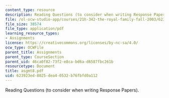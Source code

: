 ```yaml
---
content_type: resource
description: Reading Questions (to consider when writing Response Papers).
file: /ol-ocw-studio-app/courses/21h-342-the-royal-family-fall-2003/623923ed8025dea40532b76fbfd0a112_asgmt8.pdf
file_size: 38574
file_type: application/pdf
learning_resource_types:
- Assignments
license: https://creativecommons.org/licenses/by-nc-sa/4.0/
ocw_type: OCWFile
parent_title: Assignments
parent_type: CourseSection
parent_uid: 46ca0f82-73f2-e8ca-bd6a-d6587fbc261b
resourcetype: Document
title: asgmt8.pdf
uid: 623923ed-8025-dea4-0532-b76fbfd0a112
---
```

Reading Questions (to consider when writing Response Papers).